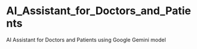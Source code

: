 # AI_Assistant_for_Doctors_and_Patients
AI Assistant for Doctors and Patients using Google Gemini model
